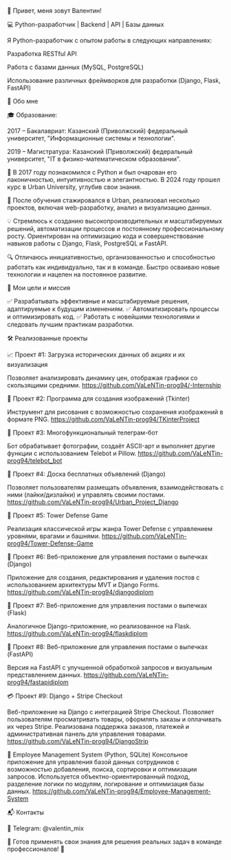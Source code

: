 👋 Привет, меня зовут Валентин!

💻 Python-разработчик | Backend | API | Базы данных

Я Python-разработчик с опытом работы в следующих направлениях:

Разработка RESTful API

Работа с базами данных (MySQL, PostgreSQL)

Использование различных фреймворков для разработки (Django, Flask, FastAPI)

📌 Обо мне

🎓 Образование:

2017 – Бакалавриат: Казанский (Приволжский) федеральный университет, "Информационные системы и технологии".

2019 – Магистратура: Казанский (Приволжский) федеральный университет, "IT в физико-математическом образовании".

🐍 В 2017 году познакомился с Python и был очарован его лаконичностью, интуитивностью и элегантностью. В 2024 году прошел курс в Urban University, углубив свои знания.

🚀 После обучения стажировался в Urban, реализовал несколько проектов, включая web-разработку, анализ и визуализацию данных.

💡 Стремлюсь к созданию высокопроизводительных и масштабируемых решений, автоматизации процессов и постоянному профессиональному росту. Ориентирован на оптимизацию кода и совершенствование навыков работы с Django, Flask, PostgreSQL и FastAPI.

🔍 Отличаюсь инициативностью, организованностью и способностью работать как индивидуально, так и в команде. Быстро осваиваю новые технологии и нацелен на постоянное развитие.

🎯 Мои цели и миссия

✅ Разрабатывать эффективные и масштабируемые решения, адаптируемые к будущим изменениям.
✅ Автоматизировать процессы и оптимизировать код.
✅ Работать с новейшими технологиями и следовать лучшим практикам разработки.

🛠 Реализованные проекты

📈 Проект #1: Загрузка исторических данных об акциях и их визуализация

Позволяет анализировать динамику цен, отображая графики со скользящими средними.
https://github.com/VaLeNTin-prog94/-Internship

🎨 Проект #2: Программа для создания изображений (Tkinter)

Инструмент для рисования с возможностью сохранения изображений в формате PNG.
https://github.com/VaLeNTin-prog94/TKinterProject


🤖 Проект #3: Многофункциональный телеграм-бот

Бот обрабатывает фотографии, создаёт ASCII-арт и выполняет другие функции с использованием Telebot и Pillow.
https://github.com/VaLeNTin-prog94/telebot_bot

🏪 Проект #4: Доска бесплатных объявлений (Django)

Позволяет пользователям размещать объявления, взаимодействовать с ними (лайки/дизлайки) и управлять своими постами.
https://github.com/VaLeNTin-prog94/Urban_Project_Django

🏰 Проект #5: Tower Defense Game

Реализация классической игры жанра Tower Defense с управлением уровнями, врагами и башнями.
https://github.com/VaLeNTin-prog94/Tower-Defense-Game

🍰 Проект #6: Веб-приложение для управления постами о выпечках (Django)

Приложение для создания, редактирования и удаления постов с использованием архитектуры MVT и Django Forms.
https://github.com/VaLeNTin-prog94/djangodiplom

🍪 Проект #7: Веб-приложение для управления постами о выпечках (Flask)

Аналогичное Django-приложение, но реализованное на Flask.
https://github.com/VaLeNTin-prog94/flaskdiplom

🍞 Проект #8: Веб-приложение для управления постами о выпечках (FastAPI)

Версия на FastAPI с улучшенной обработкой запросов и визуальным представлением данных.
https://github.com/VaLeNTin-prog94/fastapidiplom

💳 Проект #9: Django + Stripe Checkout

Веб-приложение на Django с интеграцией Stripe Checkout. Позволяет пользователям просматривать товары, оформлять заказы и оплачивать их через Stripe. Реализована поддержка заказов, платежей и административная панель для управления товарами.
https://github.com/VaLeNTin-prog94/DjangoStrip

🚀 Employee Management System (Python, SQLite)
Консольное приложение для управления базой данных сотрудников с возможностью добавления, поиска, сортировки и оптимизации запросов. Используется объектно-ориентированный подход, разделение логики по модулям, логирование и оптимизация базы данных.
https://github.com/VaLeNTin-prog94/Employee-Management-System

📬 Контакты

📢 Telegram: @valentin_mix

📌 Готов применять свои знания для решения реальных задач в команде профессионалов! 🚀


